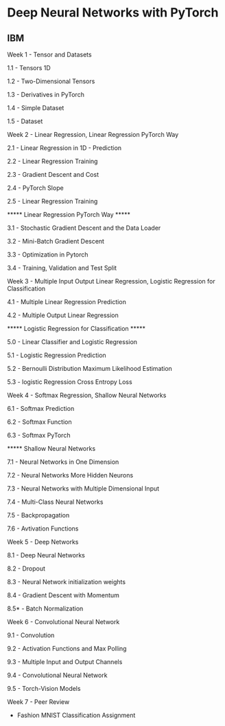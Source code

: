 # Deep Neural Networks with PyTorch
## IBM

Week 1 - Tensor and Datasets

1.1 - Tensors 1D

1.2 - Two-Dimensional Tensors

1.3 - Derivatives in PyTorch

1.4 - Simple Dataset

1.5 - Dataset

Week 2 - Linear Regression, Linear Regression PyTorch Way

2.1 - Linear Regression in 1D - Prediction

2.2 - Linear Regression Training

2.3 - Gradient Descent and Cost

2.4 - PyTorch Slope

2.5 - Linear Regression Training

***** Linear Regression PyTorch Way *****

3.1 - Stochastic Gradient Descent and the Data Loader

3.2 - Mini-Batch Gradient Descent

3.3 - Optimization in Pytorch

3.4 - Training, Validation and Test Split

Week 3 - Multiple Input Output Linear Regression, Logistic Regression for Classification

4.1 - Multiple Linear Regression Prediction

4.2 - Multiple Output Linear Regression

***** Logistic Regression for Classification *****

5.0 - Linear Classifier and Logistic Regression

5.1 - Logistic Regression Prediction

5.2 - Bernoulli Distribution Maximum Likelihood Estimation

5.3 - logistic Regression Cross Entropy Loss

Week 4 - Softmax Regression, Shallow Neural Networks

6.1 - Softmax Prediction

6.2 - Softmax Function

6.3 - Softmax PyTorch

***** Shallow Neural Networks

7.1 - Neural Networks in One Dimension

7.2 - Neural Networks More Hidden Neurons

7.3 - Neural Networks with Multiple Dimensional Input

7.4 - Multi-Class Neural Networks

7.5 - Backpropagation

7.6 - Avtivation Functions

Week 5 - Deep Networks

8.1 - Deep Neural Networks

8.2 - Dropout

8.3 - Neural Network initialization weights

8.4 - Gradient Descent with Momentum

8.5* - Batch Normalization

Week 6 - Convolutional Neural Network

9.1 - Convolution

9.2 - Activation Functions and Max Polling

9.3 - Multiple Input and Output Channels

9.4 - Convolutional Neural Network

9.5 - Torch-Vision Models


Week 7 - Peer Review 
- Fashion MNIST Classification Assignment
